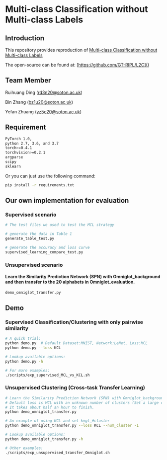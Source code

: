 # Multi-class Classification without Multi-class Labels




## Introduction
This repository provides reproduction of  [Multi-class Classification without Multi-class Labels
](https://arxiv.org/abs/1901.00544) 

The open-source can be found at: [https://github.com/GT-RIPL/L2C]()

## Team Member
Ruihuang Ding (<rd3n20@soton.ac.uk>)

Bin Zhang (<bz1u20@soton.ac.uk>)

Yefan Zhuang (<yz5e20@soton.ac.uk>)

## Requirement

```bash
PyTorch 1.0, 
python 2.7, 3.6, and 3.7
torch>=0.4.1
torchvision>=0.2.1
argparse
scipy
sklearn

```
Or you can just use the following command:

```bash
pip install -r requirements.txt
```

## Our own implementation for evaluation
### Supervised scenario
```bash
# The test files we used to test the MCL strategy

# generate the data in Table 1
generate_table_test.py

# generate the accuracy and loss curve
supervised_learning_compare_test.py
```
### Unsupervised scenario
#### Learn the Similarity Prediction Network (SPN) with Omniglot_background and then transfer to the 20 alphabets in Omniglot_evaluation.
```bash
demo_omniglot_transfer.py
```

## Demo

### Supervised Classification/Clustering with only pairwise similarity
```bash
# A quick trial:
python demo.py  # Default Dataset:MNIST, Network:LeNet, Loss:MCL
python demo.py --loss KCL

# Lookup available options:
python demo.py -h

# For more examples:
./scripts/exp_supervised_MCL_vs_KCL.sh
```
### Unsupervised Clustering (Cross-task Transfer Learning)
```bash
# Learn the Similarity Prediction Network (SPN) with Omniglot_background and then transfer to the 20 alphabets in Omniglot_evaluation.
# Default loss is MCL with an unknown number of clusters (Set a large cluster number, i.e., k=100)
# It takes about half an hour to finish.
python demo_omniglot_transfer.py

# An example of using KCL and set k=gt_#cluster
python demo_omniglot_transfer.py --loss KCL --num_cluster -1

# Lookup available options:
python demo_omniglot_transfer.py -h

# Other examples:
./scripts/exp_unsupervised_transfer_Omniglot.sh
```


